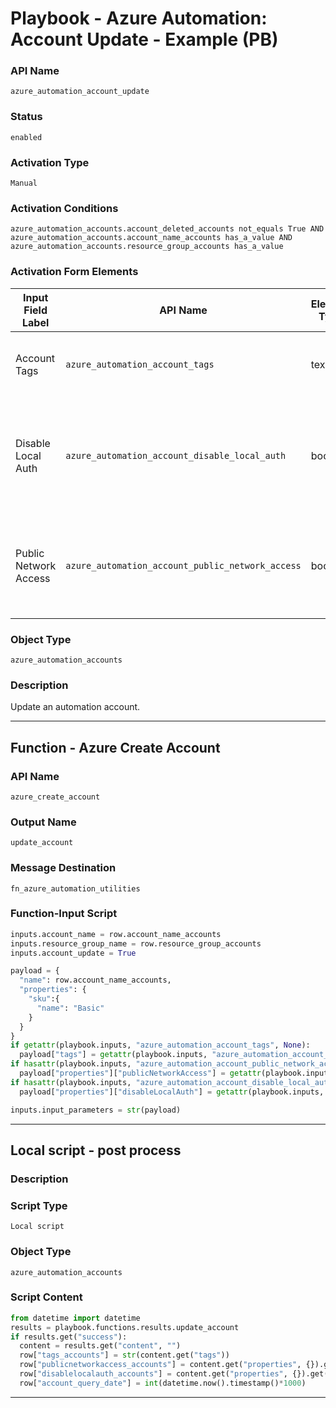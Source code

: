 <!--
    DO NOT MANUALLY EDIT THIS FILE
    THIS FILE IS AUTOMATICALLY GENERATED WITH resilient-sdk codegen
    Generated with resilient-sdk v51.0.0.0.430
-->

# Playbook - Azure Automation: Account Update - Example (PB)

### API Name
`azure_automation_account_update`

### Status
`enabled`

### Activation Type
`Manual`

### Activation Conditions
`azure_automation_accounts.account_deleted_accounts not_equals True AND azure_automation_accounts.account_name_accounts has_a_value AND azure_automation_accounts.resource_group_accounts has_a_value`

### Activation Form Elements
| Input Field Label | API Name | Element Type | Tooltip | Requirement |
| ----------------- | -------- | ------------ | ------- | ----------- |
| Account Tags | `azure_automation_account_tags` | text | dictionary of Azure automation account tags | Optional |
| Disable Local Auth | `azure_automation_account_disable_local_auth` | boolean | Either disable or enable local Auth. A value of True would mean local auth is disabled. | Optional |
| Public Network Access | `azure_automation_account_public_network_access` | boolean | Either allow or deny access to public network from account | Optional |

### Object Type
`azure_automation_accounts`

### Description
Update an automation account.


---
## Function - Azure Create Account

### API Name
`azure_create_account`

### Output Name
`update_account`

### Message Destination
`fn_azure_automation_utilities`

### Function-Input Script
```python
inputs.account_name = row.account_name_accounts
inputs.resource_group_name = row.resource_group_accounts
inputs.account_update = True

payload = {
  "name": row.account_name_accounts,
  "properties": {
    "sku":{
      "name": "Basic"
    }
  }
}
if getattr(playbook.inputs, "azure_automation_account_tags", None):
  payload["tags"] = getattr(playbook.inputs, "azure_automation_account_tags", {})
if hasattr(playbook.inputs, "azure_automation_account_public_network_access"):
  payload["properties"]["publicNetworkAccess"] = getattr(playbook.inputs, "azure_automation_account_public_network_access", None)
if hasattr(playbook.inputs, "azure_automation_account_disable_local_auth"):
  payload["properties"]["disableLocalAuth"] = getattr(playbook.inputs, "azure_automation_account_disable_local_auth", None)

inputs.input_parameters = str(payload)
```

---

## Local script - post process

### Description


### Script Type
`Local script`

### Object Type
`azure_automation_accounts`

### Script Content
```python
from datetime import datetime
results = playbook.functions.results.update_account
if results.get("success"):
  content = results.get("content", "")
  row["tags_accounts"] = str(content.get("tags"))
  row["publicnetworkaccess_accounts"] = content.get("properties", {}).get("publicNetworkAccess", None)
  row["disablelocalauth_accounts"] = content.get("properties", {}).get("disableLocalAuth", None)
  row["account_query_date"] = int(datetime.now().timestamp()*1000)
```

---

